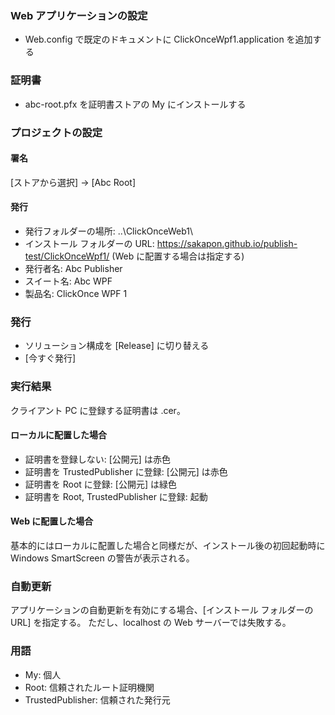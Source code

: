 ﻿### Web アプリケーションの設定
* Web.config で既定のドキュメントに ClickOnceWpf1.application を追加する

### 証明書
* abc-root.pfx を証明書ストアの My にインストールする

### プロジェクトの設定

#### 署名
[ストアから選択] → [Abc Root]

#### 発行
* 発行フォルダーの場所: ..\ClickOnceWeb1\
* インストール フォルダーの URL: https://sakapon.github.io/publish-test/ClickOnceWpf1/ (Web に配置する場合は指定する)
* 発行者名: Abc Publisher
* スイート名: Abc WPF
* 製品名: ClickOnce WPF 1

### 発行
* ソリューション構成を [Release] に切り替える
* [今すぐ発行]

### 実行結果
クライアント PC に登録する証明書は .cer。

#### ローカルに配置した場合
* 証明書を登録しない: [公開元] は赤色
* 証明書を TrustedPublisher に登録: [公開元] は赤色
* 証明書を Root に登録: [公開元] は緑色
* 証明書を Root, TrustedPublisher に登録: 起動

#### Web に配置した場合
基本的にはローカルに配置した場合と同様だが、インストール後の初回起動時に Windows SmartScreen の警告が表示される。

### 自動更新
アプリケーションの自動更新を有効にする場合、[インストール フォルダーの URL] を指定する。
ただし、localhost の Web サーバーでは失敗する。

### 用語
* My: 個人
* Root: 信頼されたルート証明機関
* TrustedPublisher: 信頼された発行元
